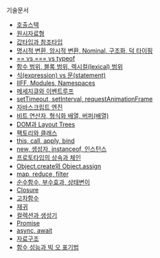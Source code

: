 기술문서
- [호출스택](https://github.com/Lee-hyuna/33-js-concepts-kr/wiki/%ED%98%B8%EC%B6%9C%EC%8A%A4%ED%83%9D)
- [원시자료형](https://github.com/Lee-hyuna/33-js-concepts-kr/wiki/%EC%9B%90%EC%8B%9C%EC%9E%90%EB%A3%8C%ED%98%95)
- [값타입과 참조타입](https://github.com/Lee-hyuna/33-js-concepts-kr/wiki/%EA%B0%92-%ED%83%80%EC%9E%85(Value-Type)%EA%B3%BC-%EC%B0%B8%EC%A1%B0-%ED%83%80%EC%9E%85(Refecrence-Type))
- [명시적 변환, 암시적 변환, Nominal, 구조화, 덕 타이핑](https://github.com/Lee-hyuna/33-js-concepts-kr/wiki/%EB%AA%85%EC%8B%9C%EC%A0%81-%EB%B3%80%ED%99%98,-%EC%95%94%EC%8B%9C%EC%A0%81-%EB%B3%80%ED%99%98,-Nominal,-%EA%B5%AC%EC%A1%B0%ED%99%94,-%EB%8D%95-%ED%83%80%EC%9D%B4%ED%95%91)
- [== vs === vs typeof](https://github.com/Lee-hyuna/33-js-concepts-kr/wiki/==-vs-===-vs-typeof)
- [함수 범위, 블록 범위, 렉시컬(lexical) 범위](https://github.com/Lee-hyuna/33-js-concepts-kr/wiki/%ED%95%A8%EC%88%98-%EB%B2%94%EC%9C%84,-%EB%B8%94%EB%A1%9D-%EB%B2%94%EC%9C%84,-%EB%A0%89%EC%8B%9C%EC%BB%AC(lexical)-%EB%B2%94%EC%9C%84)
- [식(expression) vs 문(statement)](https://github.com/Lee-hyuna/33-js-concepts-kr/wiki/%EC%8B%9D(expression)-vs-%EB%AC%B8(statement))
- [IIFF, Modules, Namespaces](https://github.com/Lee-hyuna/33-js-concepts-kr/wiki/IIFE,-Modules,-Namespaces)
- [메세지큐와 이벤트루프](https://github.com/Lee-hyuna/33-js-concepts-kr/wiki/%EB%A9%94%EC%8B%9C%EC%A7%80-%ED%81%90%EC%99%80-%EC%9D%B4%EB%B2%A4%ED%8A%B8-%EB%A3%A8%ED%94%84)
- [setTimeout, setInterval, requestAnimationFrame](https://github.com/Lee-hyuna/33-js-concepts-kr/wiki/setTimeout,-setInterval,-requestAnimationFrame)
- [자바스크립트 엔진](https://github.com/Lee-hyuna/33-js-concepts-kr/wiki/%EC%9E%90%EB%B0%94%EC%8A%A4%ED%81%AC%EB%A6%BD%ED%8A%B8-%EC%97%94%EC%A7%84)
- [비트 연산자, 형식화 배열, 버퍼(배열)](https://github.com/Lee-hyuna/33-js-concepts-kr/wiki/%EB%B9%84%ED%8A%B8-%EC%97%B0%EC%82%B0%EC%9E%90,-%ED%98%95%EC%8B%9D%ED%99%94-%EB%B0%B0%EC%97%B4,-%EB%B2%84%ED%8D%BC(%EB%B0%B0%EC%97%B4))
- [DOM과 Layout Trees](https://github.com/Lee-hyuna/33-js-concepts-kr/wiki/DOM%EA%B3%BC-Layout-Trees)
- [팩토리와 클래스](https://github.com/Lee-hyuna/33-js-concepts-kr/wiki/%ED%8C%A9%ED%86%A0%EB%A6%AC%EC%99%80-%ED%81%B4%EB%9E%98%EC%8A%A4)
- [this, call, apply, bind](https://github.com/Lee-hyuna/33-js-concepts-kr/wiki/this,-call,-apply,-bind)
- [new, 생성자, instanceof, 인스턴스](https://github.com/Lee-hyuna/33-js-concepts-kr/wiki/new,-%EC%83%9D%EC%84%B1%EC%9E%90,-instanceof,-%EC%9D%B8%EC%8A%A4%ED%84%B4%EC%8A%A4)
- [프로토타입의 상속과 체인](https://github.com/Lee-hyuna/33-js-concepts-kr/wiki/%ED%94%84%EB%A1%9C%ED%86%A0%ED%83%80%EC%9E%85%EC%9D%98-%EC%83%81%EC%86%8D%EA%B3%BC-%EC%B2%B4%EC%9D%B8)
- [Object.create와 Object.assign](https://github.com/Lee-hyuna/33-js-concepts-kr/wiki/Object.create%EC%99%80-Object.assign)
- [map, reduce, filter](https://github.com/Lee-hyuna/33-js-concepts-kr/wiki/map,-reduce,-filter)
- [순수함수, 부수효과, 상태변이](https://github.com/Lee-hyuna/33-js-concepts-kr/wiki/%EC%88%9C%EC%88%98%ED%95%A8%EC%88%98,-%EB%B6%80%EC%88%98%ED%9A%A8%EA%B3%BC,-%EC%83%81%ED%83%9C%EB%B3%80%EC%9D%B4)
- [Closure](https://github.com/Lee-hyuna/33-js-concepts-kr/wiki/Closure)
- [고차함수](https://github.com/Lee-hyuna/33-js-concepts-kr/wiki/%EA%B3%A0%EC%B0%A8%ED%95%A8%EC%88%98)
- [재귀](https://github.com/Lee-hyuna/33-js-concepts-kr/wiki/%EC%9E%AC%EA%B7%80)
- [컬렉션과 생성기](https://github.com/Lee-hyuna/33-js-concepts-kr/wiki/%EC%BB%AC%EB%A0%89%EC%85%98%EA%B3%BC-%EC%83%9D%EC%84%B1%EA%B8%B0)
- [Promise](https://github.com/Lee-hyuna/33-js-concepts-kr/wiki/%ED%94%84%EB%9D%BC%EB%AF%B8%EC%8A%A4)
- [async, await](https://github.com/Lee-hyuna/33-js-concepts-kr/wiki/async,-await)
- [자료구조](https://github.com/Lee-hyuna/33-js-concepts-kr/wiki/자료구조)
- [함수 성능과 빅 오 표기법](https://github.com/Lee-hyuna/33-js-concepts-kr/wiki/함수-성능과-빅-오(Big-O)-표기법)
